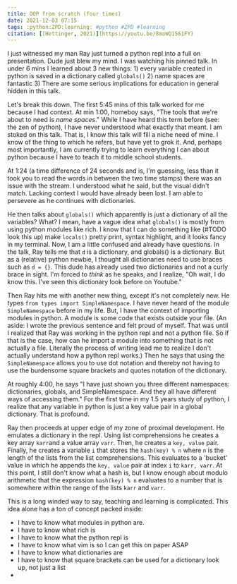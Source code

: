 ```yaml
---
title: OOP from scratch (four times)
date: 2021-12-03 07:15
tags: :python:ZPD:learning: #python #ZPD #learning
citation: [(Hettinger, 2021)](https://youtu.be/8moWQ1561FY)
---
```


I just witnessed my man Ray just turned a python repl into a full on presentation. Dude just blew my mind. I was watching his pinned talk. In under 6 mins I learned about 3 new things: 1) every variable created in python is saved in a dictionary called `globals()` 2) name spaces are fantastic 3) There are some serious implications for education in general hidden in this talk.

Let's break this down. The first 5:45 mins of this talk worked for me because I had context. At min 1:00, homeboy says, "The tools that we're about to need is *name spaces*." While I have heard this term before (see: the zen of python), I have never understood what exactly that meant. I am stoked on this talk. That is, I know this talk will fill a niche need of mine. I know of the thing to which he refers, but have yet to grok it. And, perhaps most importantly, I am currently trying to learn everything I can about python because I have to teach it to middle school students. 

At 1:24 (a time difference of 24 seconds and is, I'm guessing, less than it took you to read the words in between the two time stamps) there was an issue with the stream. I understood what he said, but the visual didn't match. Lacking context I would have already been lost. I am able to persevere as he continues with dictionaries. 

He then talks about `globals()` which apparently is just a dictionary of all the variables? What? I mean, have a vague idea what `globals()` is mostly from using python modules like rich. I know that I can do something like (#TODO look this up) make `locals()` pretty print, syntax highlight, and it looks fancy in my terminal. Now, I am a little confused and already have questions. In the talk, Ray tells me that `d` is a dictionary, and globals() is a dictionary. But as a (relative) python newbie, I thought all dictionaries need to use braces such as `d = {}`. This dude has already used two dictionaries and not a curly brace in sight. I'm forced to *think* as he speaks, and I realize, "Oh wait, I do know this. I've seen this dictionary look before on Youtube." 

Then Ray hits me with another new thing, except it's not completely new. He types `from types import SimpleNamespace`. I have never heard of the module `SimpleNamespace` before in my life. But, I have the context of importing modules in python. A module is some code that exists outside your file. (An aside: I wrote the previous sentence and felt proud of myself. That was until I realized that Ray was working in the python repl and not a python file. So if that is the case, how can he import a module into something that is not actually a file. Literally the process of writing lead me to realize I don't actually understand how a python repl works.) Then he says that using the `SimpleNamespace` allows you to use dot notation and thereby not having to use the burdensome square brackets and quotes notation of the dictionary.

At roughly 4:00, he says "I have just shown you three different namespaces: dictionaries, globals, and SimpleNamespace. And they all have different ways of accessing them." For the first time in my 1.5 years study of python, I realize that any variable in python is just a key value pair in a global dictionary. That is profound. 

Ray then proceeds at upper edge of my zone of proximal development. He emulates a dictionary in the repl. Using list comprehensions he creates a key array `karr`and a value array `varr`. Then, he creates a `key, value` pair. Finally, he creates a variable `i` that stores the `hash(key) % n` where `n` is the length of the lists from the list comprehensions. This evaluates to a 'bucket' value in which he appends the `key, value` pair at index `i` to `karr, varr`. At this point, I still don't know what a hash is, but I know enough about modulo arithmetic that the expression `hash(key) % n` evaluates to a number that is somewhere within the range of the lists `karr` and `varr`.


This is a long winded way to say, teaching and learning is complicated.  This idea alone has a ton of concept packed inside:
- I have to know what modules in python are. 
- I have to know what rich is
- I have to know what the python repl is
- I have to know what vim is so I can get this on paper ASAP
- I have to know what dictionaries are
- I have to know that square brackets can be used for a dictionary look up, not just a list
- 
